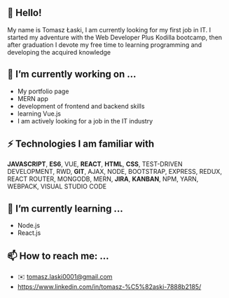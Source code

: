 ## 👋 Hello!

My name is Tomasz Łaski, I am currently looking for my first job in IT. I started my adventure with the Web Developer Plus Kodilla bootcamp, then after graduation I devote my free time to learning programming and developing the acquired knowledge
## 🔭 I’m currently working on ...
* My portfolio page
* MERN app
* development of frontend and backend skills
* learning Vue.js
* I am actively looking for a job in the IT industry
## ⚡ Technologies I am familiar with

**JAVASCRIPT**, **ES6**, VUE, **REACT**, **HTML**, **CSS**, TEST-DRIVEN DEVELOPMENT, RWD, **GIT**, AJAX, NODE, BOOTSTRAP, EXPRESS, REDUX, REACT ROUTER, MONGODB, MERN, **JIRA**, **KANBAN**, NPM, YARN, WEBPACK, VISUAL STUDIO CODE

## 🌱 I’m currently learning ...
* Node.js
* React.js

## 📫 How to reach me: ...
* ✉️ tomasz.laski0001@gmail.com
* https://www.linkedin.com/in/tomasz-%C5%82aski-7888b2185/
